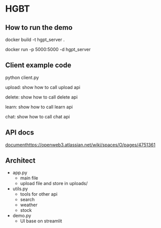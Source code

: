 # HGBT
## How to run the demo
docker build -t hgpt_server .

docker run -p 5000:5000 -d hgpt_server
## Client example code
python client.py <function name>

upload: show how to call upload api

delete: show how to call delete api

learn: show how to call learn api

chat: show how to call chat api

## API docs
[document](https://openweb3.atlassian.net/wiki/spaces/O/pages/4751361)https://openweb3.atlassian.net/wiki/spaces/O/pages/4751361

## Architect
- app.py
    - main file
    - upload file and store in uploads/
- utils.py
    - tools for other api
    - search
    - weather
    - stock
- demo.py
    - UI base on streamlit
